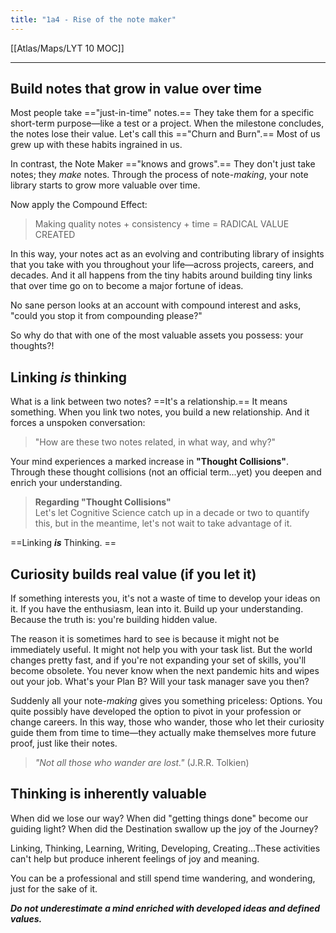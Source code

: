 ```yaml
---
title: "1a4 - Rise of the note maker"
---
```


[[Atlas/Maps/LYT 10 MOC]]

---

## Build notes that grow in value over time

Most people take =="just-in-time" notes.== They take them for a specific short-term purpose—like a test or a project. When the milestone concludes, the notes lose their value. Let's call this =="Churn and Burn".== Most of us grew up with these habits ingrained in us.  
  
In contrast, the Note Maker =="knows and grows".== They don't just take notes; they _make_ notes. Through the process of note-_making_, your note library starts to grow more valuable over time.   
  
Now apply the Compound Effect:   

> Making quality notes + consistency + time = RADICAL VALUE CREATED
  
In this way, your notes act as an evolving and contributing library of insights that you take with you throughout your life—across projects, careers, and decades. And it all happens from the tiny habits around building tiny links that over time go on to become a major fortune of ideas.   
  
No sane person looks at an account with compound interest and asks, "could you stop it from compounding please?"  
  
So why do that with one of the most valuable assets you possess: your thoughts?!  
  

## Linking **_is_** thinking 

What is a link between two notes? ==It's a relationship.== It means something. When you link two notes, you build a new relationship. And it forces a unspoken conversation:  
  
> "How are these two notes related, in what way, and why?"
  
Your mind experiences a marked increase in **"Thought Collisions"**. Through these thought collisions (not an official term...yet) you deepen and enrich your understanding.   

> **Regarding "Thought Collisions"**  
> Let's let Cognitive Science catch up in a decade or two to quantify this, but in the meantime, let's not wait to take advantage of it.
  
==Linking **_is_** Thinking.  ==
  
## Curiosity builds real value (if you let it)

If something interests you, it's not a waste of time to develop your ideas on it. If you have the enthusiasm, lean into it. Build up your understanding. Because the truth is: you're building hidden value.  
  
The reason it is sometimes hard to see is because it might not be immediately useful. It might not help you with your task list. But the world changes pretty fast, and if you're not expanding your set of skills, you'll become obsolete. You never know when the next pandemic hits and wipes out your job. What's your Plan B? Will your task manager save you then?  
  
Suddenly all your note-_making_ gives you something priceless: Options. You quite possibly have developed the option to pivot in your profession or change careers. In this way, those who wander, those who let their curiosity guide them from time to time—they actually make themselves more future proof, just like their notes.   
  
> _"Not all those who wander are lost."_ (J.R.R. Tolkien)

## Thinking is inherently valuable

When did we lose our way? When did "getting things done" become our guiding light? When did the Destination swallow up the joy of the Journey?  
  
Linking, Thinking, Learning, Writing, Developing, Creating...These activities can't help but produce inherent feelings of joy and meaning.  
  
You can be a professional and still spend time wandering, and wondering, just for the sake of it.  
  
**_Do not underestimate a mind enriched with developed ideas and defined values._**

